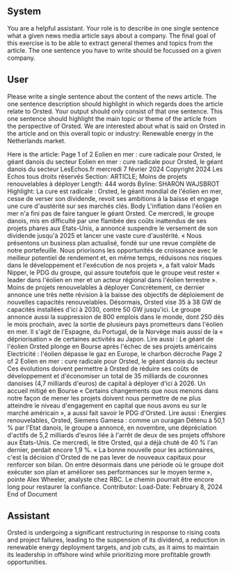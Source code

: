 ## System

You are a helpful assistant. Your role is to describe in one single sentence what a given news media article says about a company. The final goal of this exercise is to be able to extract general themes and topics from the article. The one sentence you have to write should be focussed on a given company.

## User


Please write a single sentence about the content of the news article. The one sentence description should highlight in which regards does the article relate to Orsted. Your output should only consist of that one sentence.
This one sentence should highlight the main topic or theme of the article from the perspective of Orsted. We are interested about what is said on Orsted in the article and on this overall topic or industry: Renewable energy in the Netherlands market.

Here is the article: Page 1 of 2
Eolien en mer : cure radicale pour Orsted, le géant danois du secteur
Eolien en mer : cure radicale pour Orsted, le géant danois du secteur
LesEchos.fr
mercredi 7 février 2024
Copyright 2024 Les Echos tous droits réservés
Section: ARTICLE; Moins de projets renouvelables à déployer
Length: 444 words
Byline: SHARON WAJSBROT
Highlight: La cure est radicale : Orsted, le géant mondial de l'éolien en mer, cesse de verser son dividende, revoit 
ses ambitions à la baisse et engage une cure d'austérité sur ses marchés clés.
Body
L'inflation dans l'éolien en mer n'a fini pas de faire tanguer le géant Orsted. Ce mercredi, le groupe danois, mis en 
difficulté par une flambée des coûts inattendus de ses projets phares aux Etats-Unis, a annoncé suspendre le 
versement de son dividende jusqu'à 2025 et lancer une vaste cure d'austérité.
« Nous présentons un business plan actualisé, fondé sur une revue complète de notre portefeuille. Nous priorisons 
les opportunités de croissance avec le meilleur potentiel de rendement et, en même temps, réduisons nos risques 
dans le développement et l'exécution de nos projets », a fait valoir Mads Nipper, le PDG du groupe, qui assure 
toutefois que le groupe veut rester « leader dans l'éolien en mer et un acteur régional dans l'éolien terrestre ».
Moins de projets renouvelables à déployer
Concrètement, ce dernier annonce une très nette révision à la baisse des objectifs de déploiement de nouvelles 
capacités renouvelables. Désormais, Orsted vise 35 à 38 GW de capacités installées d'ici à 2030, contre 50 GW 
jusqu'ici.
Le groupe annonce aussi la suppression de 800 emplois dans le monde, dont 250 dès le mois prochain, avec la 
sortie de plusieurs pays prometteurs dans l'éolien en mer. Il s'agit de l'Espagne, du Portugal, de la Norvège mais 
aussi de la « dépriorisation » de certaines activités au Japon.
Lire aussi :
Le géant de l'éolien Orsted plonge en Bourse après l'échec de ses projets américains
Electricité : l'éolien dépasse le gaz en Europe, le charbon décroche
Page 2 of 2
Eolien en mer : cure radicale pour Orsted, le géant danois du secteur
Ces évolutions doivent permettre à Orsted de réduire ses coûts de développement et d'économiser un total de 35 
milliards de couronnes danoises (4,7 milliards d'euros) de capital à déployer d'ici à 2026.
Un accueil mitigé en Bourse
« Certains changements que nous menons dans notre façon de mener les projets doivent nous permettre de ne 
plus atteindre le niveau d'engagement en capital que nous avons eu sur le marché américain », a aussi fait savoir 
le PDG d'Orsted.
Lire aussi :
Energies renouvelables, Orsted, Siemens Gamesa : comme un ouragan
Détenu à 50,1 % par l'Etat danois, le groupe a annoncé, en novembre, une dépréciation d'actifs de 5,2 milliards 
d'euros liée à l'arrêt de deux de ses projets offshore aux Etats-Unis.
Ce mercredi, le titre Orsted, qui a déjà chuté de 40 % l'an dernier, perdait encore 1,9 %. « La bonne nouvelle pour 
les actionnaires, c'est la décision d'Orsted de ne pas lever de nouveaux capitaux pour renforcer son bilan. On entre 
désormais dans une période où le groupe doit exécuter son plan et améliorer ses performances sur le moyen terme 
», pointe Alex Wheeler, analyste chez RBC. Le chemin pourrait être encore long pour restaurer la confiance.
Contributor: 
Load-Date: February 8, 2024
End of Document
            

## Assistant

Orsted is undergoing a significant restructuring in response to rising costs and project failures, leading to the suspension of its dividend, a reduction in renewable energy deployment targets, and job cuts, as it aims to maintain its leadership in offshore wind while prioritizing more profitable growth opportunities.

